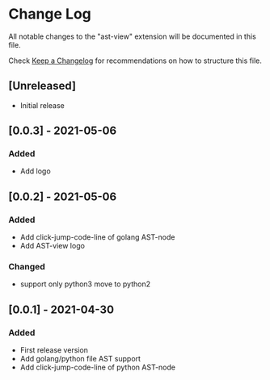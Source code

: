 # Change Log

All notable changes to the "ast-view" extension will be documented in this file.

Check [Keep a Changelog](http://keepachangelog.com/) for recommendations on how to structure this file.

## [Unreleased]

- Initial release

## [0.0.3] - 2021-05-06

### Added 
- Add logo 

## [0.0.2] - 2021-05-06

### Added 
- Add click-jump-code-line of golang AST-node 
- Add AST-view logo 
 
### Changed
- support only python3 move to python2 

## [0.0.1] - 2021-04-30

### Added
- First release version
- Add golang/python file AST support 
- Add click-jump-code-line of python AST-node